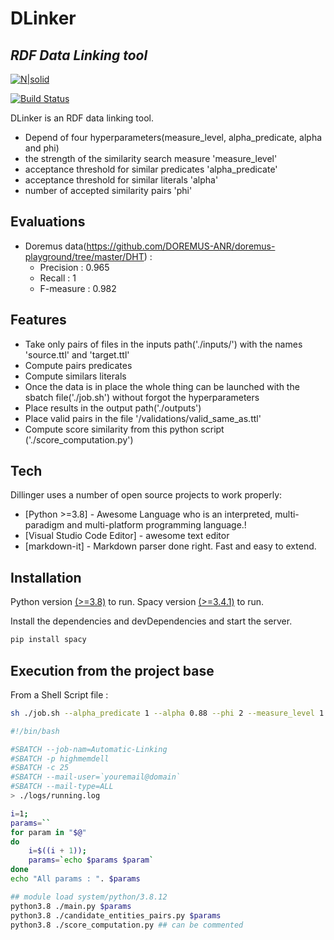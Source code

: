 # DLinker
## _RDF Data Linking tool_

[![N|solid](https://cldup.com/dTxpPi9lDf.thumb.png)](https://nodesource.com/products/nsolid)

[![Build Status](https://travis-ci.org/joemccann/dillinger.svg?branch=master)](https://travis-ci.org/joemccann/dillinger)

DLinker is an RDF data linking tool.
- Depend of four hyperparameters(measure_level, alpha_predicate, alpha  and phi)
- the strength of the similarity search measure 'measure_level'
- acceptance threshold for similar predicates 'alpha_predicate'
- acceptance threshold for similar literals 'alpha'
- number of accepted similarity pairs 'phi'

## Evaluations 
- Doremus data(https://github.com/DOREMUS-ANR/doremus-playground/tree/master/DHT) : 
    * Precision : 0.965
    * Recall : 1
    * F-measure : 0.982
## Features

- Take only pairs of files in the inputs path('./inputs/') with the names 'source.ttl' and 'target.ttl'
- Compute pairs predicates
- Compute similars literals
- Once the data is in place the whole thing can be launched with the sbatch file('./job.sh') without forgot the hyperparameters
- Place results in the output path('./outputs')
- Place valid pairs in the file '/validations/valid_same_as.ttl'
- Compute score similarity from this python script ('./score_computation.py')


## Tech

Dillinger uses a number of open source projects to work properly:

- [Python >=3.8] - Awesome Language who is an interpreted, multi-paradigm and multi-platform programming language.!
- [Visual Studio Code Editor] - awesome text editor
- [markdown-it] - Markdown parser done right. Fast and easy to extend.

## Installation

Python version [(>=3.8)](https://www.python.org/) to run.
Spacy version [(>=3.4.1)](https://pypi.org/project/spacy/) to run.

Install the dependencies and devDependencies and start the server.

```sh
pip install spacy
```

## Execution from the project base

From a Shell Script file :

```sh
sh ./job.sh --alpha_predicate 1 --alpha 0.88 --phi 2 --measure_level 1
```

```sh
#!/bin/bash

#SBATCH --job-nam=Automatic-Linking
#SBATCH -p highmemdell
#SBATCH -c 25 
#SBATCH --mail-user=`youremail@domain`
#SBATCH --mail-type=ALL 
> ./logs/running.log

i=1;
params=``
for param in "$@" 
do
    i=$((i + 1));
    params=`echo $params $param`
done
echo "All params : ". $params

## module load system/python/3.8.12
python3.8 ./main.py $params
python3.8 ./candidate_entities_pairs.py $params
python3.8 ./score_computation.py ## can be commented
```
